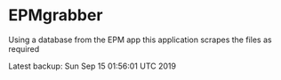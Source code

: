 # EPMgrabber
Using a database from the EPM app this application scrapes the files as required


Latest backup: Sun Sep 15 01:56:01 UTC 2019
